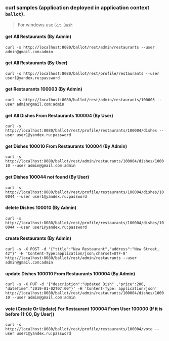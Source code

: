 ### curl samples (application deployed in application context `ballot`).
> For windows use `Git Bash`

#### get All Restaurants (By Admin)
`curl -s http://localhost:8080/ballot/rest/admin/restaurants --user admin@gmail.com:admin`

#### get All Restaurants (By User)
`curl -s http://localhost:8080/ballot/rest/profile/restaurants --user user1@yandex.ru:password`

#### get Restaurants 100003 (By Admin)
`curl -s http://localhost:8080/ballot/rest/admin/restaurants/100003 --user admin@gmail.com:admin`

#### get All Dishes From Restaurants 100004 (By User)
`curl -s http://localhost:8080/ballot/rest/profile/restaurants/100004/dishes --user user1@yandex.ru:password`

#### get Dishes 100010 From Restaurants 100004 (By Admin)
`curl -s http://localhost:8080/ballot/rest/admin/restaurants/100004/dishes/100010 --user admin@gmail.com:admin`

#### get Dishes 100044 not found (By User)
`curl -s http://localhost:8080/ballot/rest/profile/restaurants/100004/dishes/100044 --user user1@yandex.ru:password`

#### delete Dishes 100010 (By Admin)
`curl -s http://localhost:8080/ballot/rest/profile/restaurants/100004/dishes/100044 --user user1@yandex.ru:password`

#### create Restaurants (By Admin)
`curl -s -X POST -d '{"title":"New Restaurant","address":"New Street, 42"}' -H 'Content-Type:application/json;charset=UTF-8' http://localhost:8080/ballot/rest/admin/restaurants --user admin@gmail.com:admin`

#### update Dishes 100010 From Restaurants 100004 (By Admin)
`curl -s -X PUT -d '{"description":"Updated Dish" ,"price":200, "dateTime":"2019-01-02T07:00"}' -H 'Content-Type: application/json' http://localhost:8080/ballot/rest/admin/restaurants/100004/dishes/100010 --user admin@gmail.com:admin`

#### vote (Create Or Update) For Restaurant 100004 From User 100000 (If it is before 11:00, By User))
`curl -s http://localhost:8080/ballot/rest/profile/restaurants/100004/vote --user user1@yandex.ru:password`


